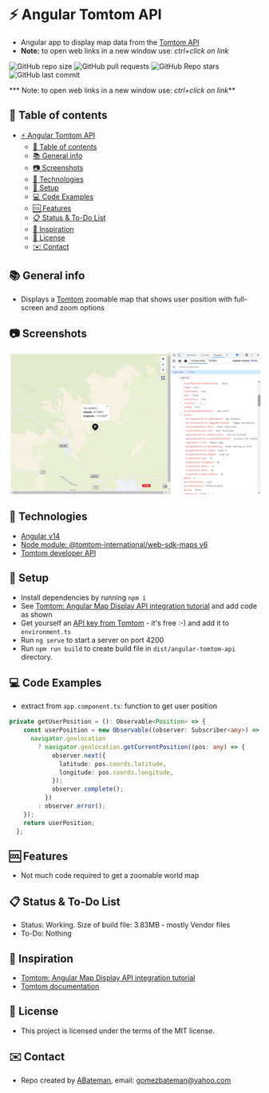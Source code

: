 # :zap: Angular Tomtom API

* Angular app to display map data from the [Tomtom API](https://developer.tomtom.com/)
* **Note:** to open web links in a new window use: _ctrl+click on link_

![GitHub repo size](https://img.shields.io/github/repo-size/AndrewJBateman/angular-tomtom-api?style=plastic)
![GitHub pull requests](https://img.shields.io/github/issues-pr/AndrewJBateman/angular-tomtom-api?style=plastic)
![GitHub Repo stars](https://img.shields.io/github/stars/AndrewJBateman/angular-tomtom-api?style=plastic)
![GitHub last commit](https://img.shields.io/github/last-commit/AndrewJBateman/angular-tomtom-api?style=plastic)

*** Note: to open web links in a new window use: _ctrl+click on link_**

## :page_facing_up: Table of contents

* [:zap: Angular Tomtom API](#zap-angular-tomtom-api)
  * [:page_facing_up: Table of contents](#page_facing_up-table-of-contents)
  * [:books: General info](#books-general-info)
  * [:camera: Screenshots](#camera-screenshots)
  * [:signal_strength: Technologies](#signal_strength-technologies)
  * [:floppy_disk: Setup](#floppy_disk-setup)
  * [:computer: Code Examples](#computer-code-examples)
  * [:cool: Features](#cool-features)
  * [:clipboard: Status & To-Do List](#clipboard-status--to-do-list)
  * [:clap: Inspiration](#clap-inspiration)
  * [:file_folder: License](#file_folder-license)
  * [:envelope: Contact](#envelope-contact)

## :books: General info

* Displays a [Tomtom](https://developer.tomtom.com/maps-api/maps-api-documentation) zoomable map that shows user position with full-screen and zoom options

## :camera: Screenshots

![Example screenshot](./img/map.png)

## :signal_strength: Technologies

* [Angular v14](https://angular.io/)
* [Node module: @tomtom-international/web-sdk-maps v6](https://www.npmjs.com/package/@tomtom-international/web-sdk-maps)
* [Tomtom developer API](https://developer.tomtom.com/)

## :floppy_disk: Setup

* Install dependencies by running `npm i`
* See [Tomtom: Angular Map Display API integration tutorial](https://developer.tomtom.com/maps-sdk-web-js-public-preview/tutorials-basic/angular-map-display-api-integration-tutorial) and add code as shown
* Get yourself an [API key from Tomtom](https://developer.tomtom.com/how-to-get-tomtom-api-key) - it's free :-) and add it to `environment.ts`
* Run `ng serve` to start a server on port 4200
* Run `npm run build` to create build file in `dist/angular-tomtom-api` directory.

## :computer: Code Examples

* extract from `app.component.ts`: function to get user position

```typescript
private getUserPosition = (): Observable<Position> => {
    const userPosition = new Observable((observer: Subscriber<any>) => {
      navigator.geolocation
        ? navigator.geolocation.getCurrentPosition((pos: any) => {
            observer.next({
              latitude: pos.coords.latitude,
              longitude: pos.coords.longitude,
            });
            observer.complete();
          })
        : observer.error();
    });
    return userPosition;
  };
```

## :cool: Features

* Not much code required to get a zoomable world map

## :clipboard: Status & To-Do List

* Status: Working. Size of build file: 3.83MB - mostly Vendor files
* To-Do: Nothing

## :clap: Inspiration

* [Tomtom: Angular Map Display API integration tutorial](https://developer.tomtom.com/maps-sdk-web-js-public-preview/tutorials-basic/angular-map-display-api-integration-tutorial)
* [Tomtom documentation](https://developer.tomtom.com/maps-sdk-web-js/tutorials/use-cases/how-add-and-customize-location-marker)

## :file_folder: License

* This project is licensed under the terms of the MIT license.

## :envelope: Contact

* Repo created by [ABateman](https://github.com/AndrewJBateman), email: gomezbateman@yahoo.com
